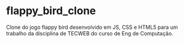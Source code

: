 # flappy_bird_clone
Clone do jogo flappy bird desenvolvido em JS, CSS e HTML5 para um trabalho da disciplina de TECWEB do curso de Eng de Computação.
